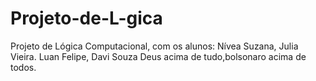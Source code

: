 # Projeto-de-L-gica
Projeto de Lógica Computacional, com os alunos: Nívea Suzana, Julia Vieira. Luan Felipe, Davi Souza
Deus acima de tudo,bolsonaro acima de todos.
